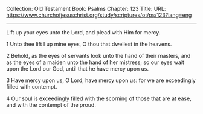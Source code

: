 Collection: Old Testament
Book: Psalms
Chapter: 123
Title: 
URL: https://www.churchofjesuschrist.org/study/scriptures/ot/ps/123?lang=eng

---

Lift up your eyes unto the Lord, and plead with Him for mercy.

1 Unto thee lift I up mine eyes, O thou that dwellest in the heavens.

2 Behold, as the eyes of servants look unto the hand of their masters, and as the eyes of a maiden unto the hand of her mistress; so our eyes wait upon the Lord our God, until that he have mercy upon us.

3 Have mercy upon us, O Lord, have mercy upon us: for we are exceedingly filled with contempt.

4 Our soul is exceedingly filled with the scorning of those that are at ease, and with the contempt of the proud.
